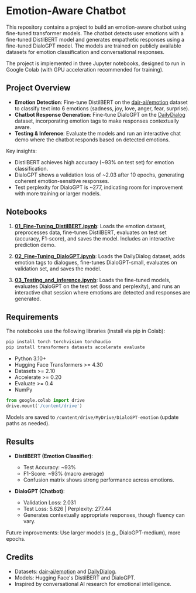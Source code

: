 # Emotion-Aware Chatbot

This repository contains a project to build an emotion-aware chatbot using fine-tuned transformer models. The chatbot detects user emotions with a fine-tuned DistilBERT model and generates empathetic responses using a fine-tuned DialoGPT model. The models are trained on publicly available datasets for emotion classification and conversational responses.

The project is implemented in three Jupyter notebooks, designed to run in Google Colab (with GPU acceleration recommended for training).

## Project Overview

- **Emotion Detection**: Fine-tune DistilBERT on the [dair-ai/emotion](https://huggingface.co/datasets/dair-ai/emotion) dataset to classify text into 6 emotions (sadness, joy, love, anger, fear, surprise).
- **Chatbot Response Generation**: Fine-tune DialoGPT on the [DailyDialog](https://huggingface.co/datasets/daily_dialog) dataset, incorporating emotion tags to make responses contextually aware.
- **Testing & Inference**: Evaluate the models and run an interactive chat demo where the chatbot responds based on detected emotions.

Key insights:
- DistilBERT achieves high accuracy (~93% on test set) for emotion classification.
- DialoGPT shows a validation loss of ~2.03 after 10 epochs, generating coherent emotion-sensitive responses.
- Test perplexity for DialoGPT is ~277, indicating room for improvement with more training or larger models.

## Notebooks

1. **[01_Fine-Tuning_DistilBERT.ipynb](01_Fine-Tuning_DistilBERT.ipynb)**: Loads the emotion dataset, preprocesses data, fine-tunes DistilBERT, evaluates on test set (accuracy, F1-score), and saves the model. Includes an interactive prediction demo.
   
2. **[02_Fine-Tuning_DialoGPT.ipynb](02_Fine-Tuning_DialoGPT.ipynb)**: Loads the DailyDialog dataset, adds emotion tags to dialogues, fine-tunes DialoGPT-small, evaluates on validation set, and saves the model.

3. **[03_Testing_and_inference.ipynb](03_Testing_and_inference.ipynb)**: Loads the fine-tuned models, evaluates DialoGPT on the test set (loss and perplexity), and runs an interactive chat session where emotions are detected and responses are generated.

## Requirements

The notebooks use the following libraries (install via pip in Colab):

```bash
pip install torch torchvision torchaudio
pip install transformers datasets accelerate evaluate
```

- Python 3.10+
- Hugging Face Transformers >= 4.30
- Datasets >= 2.10
- Accelerate >= 0.20
- Evaluate >= 0.4
- NumPy


```python
from google.colab import drive
drive.mount('/content/drive')
```

Models are saved to `/content/drive/MyDrive/DialoGPT-emotion` (update paths as needed).

## Results

- **DistilBERT (Emotion Classifier)**:
  - Test Accuracy: ~93%
  - F1-Score: ~93% (macro average)
  - Confusion matrix shows strong performance across emotions.

- **DialoGPT (Chatbot)**:
  - Validation Loss: 2.031
  - Test Loss: 5.626 | Perplexity: 277.44
  - Generates contextually appropriate responses, though fluency can vary.

Future improvements: Use larger models (e.g., DialoGPT-medium), more epochs.

## Credits

- Datasets: [dair-ai/emotion](https://huggingface.co/datasets/dair-ai/emotion) and [DailyDialog](https://huggingface.co/datasets/daily_dialog).
- Models: Hugging Face's DistilBERT and DialoGPT.
- Inspired by conversational AI research for emotional intelligence.
